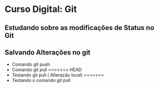 # Curso Digital: Git


## Estudando sobre as modificações de Status no Git

## Salvando Alterações no git

* Comando git push
* Comando git pull
<<<<<<< HEAD
* Testando git pull ( Alteração local)
=======
* Testando o comando git pull